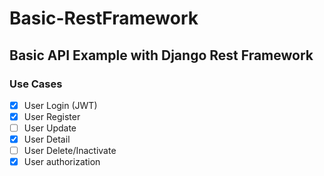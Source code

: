 # Basic-RestFramework
## Basic API Example with Django Rest Framework 

### Use Cases
- [x] User Login (JWT)
- [x] User Register
- [ ] User Update
- [x] User Detail
- [ ] User Delete/Inactivate
- [x] User authorization
